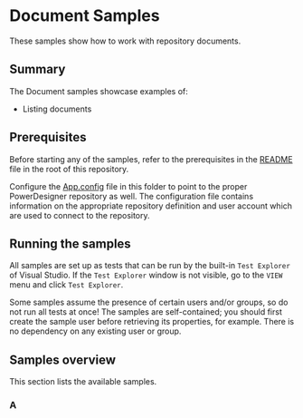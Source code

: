 # Document Samples

These samples show how to work with repository documents.

## Summary
The Document samples showcase examples of:

* Listing documents

## Prerequisites
Before starting any of the samples, refer to the prerequisites in the [README](../../README.md) file in the root of this repository.

Configure the [App.config](App.config) file in this folder to point to the proper PowerDesigner repository as well. The configuration file contains information on the appropriate repository definition and user account which are used to connect to the repository.

## Running the samples
All samples are set up as tests that can be run by the built-in `Test Explorer` of Visual Studio. If the `Test Explorer` window is not visible, go to the `VIEW` menu and click `Test Explorer`.

Some samples assume the presence of certain users and/or groups, so do not run all tests at once! The samples are self-contained; you should first create the sample user before retrieving its properties, for example. There is no dependency on any existing user or group.

## Samples overview
This section lists the available samples.

### A
